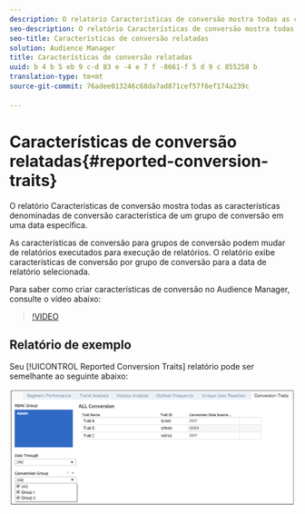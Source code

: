 ```yaml
---
description: O relatório Características de conversão mostra todas as características denominadas de conversão característica de um grupo de conversão em uma data específica. As características de conversão para grupos de conversão podem mudar de relatórios executados para execução de relatórios. O relatório exibe características de conversão por grupo de conversão para a data de relatório selecionada.
seo-description: O relatório Características de conversão mostra todas as características denominadas de conversão característica de um grupo de conversão em uma data específica. As características de conversão para grupos de conversão podem mudar de relatórios executados para execução de relatórios. O relatório exibe características de conversão por grupo de conversão para a data de relatório selecionada.
seo-title: Características de conversão relatadas
solution: Audience Manager
title: Características de conversão relatadas
uuid: b 4 b 5 eb 9 c-d 83 e -4 e 7 f -8661-f 5 d 9 c 855258 b
translation-type: tm+mt
source-git-commit: 76adee013246c68da7ad871cef57f6ef174a239c

---
```



# Características de conversão relatadas{#reported-conversion-traits}

O relatório Características de conversão mostra todas as características denominadas de conversão característica de um grupo de conversão em uma data específica.

As características de conversão para grupos de conversão podem mudar de relatórios executados para execução de relatórios. O relatório exibe características de conversão por grupo de conversão para a data de relatório selecionada.

Para saber como criar características de conversão no Audience Manager, consulte o vídeo abaixo:

>[!VIDEO](https://video.tv.adobe.com/v/23431/?captions=por_br)

## Relatório de exemplo

Seu [!UICONTROL Reported Conversion Traits] relatório pode ser semelhante ao seguinte abaixo:

![](assets/reported-conversion-traits.png)
